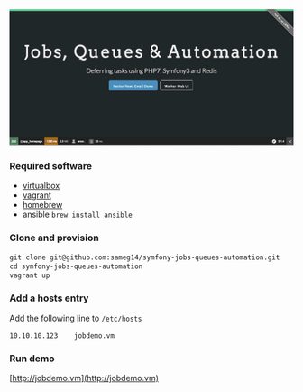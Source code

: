 ![](web/img/jobs_queues_and_automation.png)

### Required software
- [virtualbox](https://www.virtualbox.org/wiki/Downloads)
- [vagrant](https://www.vagrantup.com/downloads.html)
- [homebrew](http://brew.sh/)
- ansible `brew install ansible`


### Clone and provision
```
git clone git@github.com:sameg14/symfony-jobs-queues-automation.git
cd symfony-jobs-queues-automation
vagrant up
```

### Add a hosts entry
Add the following line to `/etc/hosts`
```
10.10.10.123    jobdemo.vm
```

### Run demo
[http://jobdemo.vm](http://jobdemo.vm)